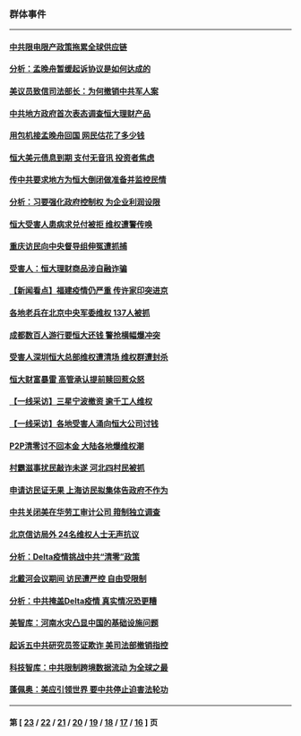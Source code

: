 ### 群体事件
---
#### [中共限电限产政策拖累全球供应链](../../pages/ncid279/n13267260.md) 
#### [分析：孟晚舟暂缓起诉协议是如何达成的](../../pages/ncid279/n13265320.md) 
#### [美议员致信司法部长：为何撤销中共军人案](../../pages/ncid279/n13264667.md) 
#### [中共地方政府首次表态调查恒大理财产品](../../pages/ncid279/n13264661.md) 
#### [用包机接孟晚舟回国 网民估花了多少钱](../../pages/ncid279/n13260228.md) 
#### [恒大美元债息到期 支付无音讯 投资者焦虑](../../pages/ncid279/n13256371.md) 
#### [传中共要求地方为恒大倒闭做准备并监控民情](../../pages/ncid279/n13255782.md) 
#### [分析：习要强化政府控制权 为企业利润设限](../../pages/ncid279/n13250577.md) 
#### [恒大受害人患病求兑付被拒 维权遭警传唤](../../pages/ncid279/n13244483.md) 
#### [重庆访民向中央督导组伸冤遭抓捕](../../pages/ncid279/n13240672.md) 
#### [受害人：恒大理财商品涉自融诈骗](../../pages/ncid279/n13237417.md) 
#### [【新闻看点】福建疫情仍严重 传许家印突进京](../../pages/ncid279/n13237097.md) 
#### [各地老兵在北京中央军委维权 137人被抓](../../pages/ncid279/n13236184.md) 
#### [成都数百人游行要恒大还钱 警抢横幅爆冲突](../../pages/ncid279/n13232765.md) 
#### [受害人深圳恒大总部维权遭清场 维权群遭封杀](../../pages/ncid279/n13231523.md) 
#### [恒大财富暴雷 高管承认提前赎回惹众怒](../../pages/ncid279/n13229104.md) 
#### [【一线采访】三星宁波撤资 逾千工人维权](../../pages/ncid279/n13227780.md) 
#### [【一线采访】各地受害人涌向恒大公司讨钱](../../pages/ncid279/n13226974.md) 
#### [P2P清零讨不回本金 大陆各地爆维权潮](../../pages/ncid279/n13219388.md) 
#### [村霸滋事扰民敲诈未遂 河北四村民被抓](../../pages/ncid279/n13218568.md) 
#### [申请访民证无果 上海访民拟集体告政府不作为](../../pages/ncid279/n13215732.md) 
#### [中共关闭美在华劳工审计公司 箝制独立调查](../../pages/ncid279/n13175001.md) 
#### [北京信访局外 24名维权人士无声抗议](../../pages/ncid279/n13171392.md) 
#### [分析：Delta疫情挑战中共“清零”政策](../../pages/ncid279/n13161660.md) 
#### [北戴河会议期间 访民遭严控 自由受限制](../../pages/ncid279/n13138448.md) 
#### [分析：中共掩盖Delta疫情 真实情况恐更糟](../../pages/ncid279/n13136939.md) 
#### [美智库：河南水灾凸显中国的基础设施问题](../../pages/ncid279/n13128082.md) 
#### [起诉五中共研究员签证欺诈 美司法部撤销指控](../../pages/ncid279/n13111444.md) 
#### [科技智库：中共限制跨境数据流动 为全球之最](../../pages/ncid279/n13103309.md) 
#### [蓬佩奥：美应引领世界 要中共停止迫害法轮功](../../pages/ncid279/n13102781.md) 

---
#### 第 [ [23](./23.md) / [22](./22.md) / [21](./21.md) / [20](./20.md) / [19](./19.md) / [18](./18.md) / [17](./17.md) / [16](./16.md) ] 页
